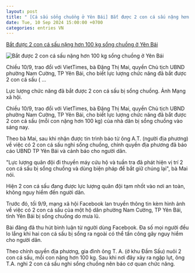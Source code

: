 ```yaml
---
layout: post
title: " [Cá sấu sổng chuồng ở Yên Bái] Bắt được 2 con cá sấu nặng hơn 100 kg sổng chuồng ở Yên Bái"
date: Tue, 10 Sep 2024 15:00:00 +0700
categories: entries VN
---
```

[Bắt được 2 con cá sấu nặng hơn 100 kg sổng chuồng ở Yên Bái](https://viettimes.vn/bat-duoc-2-con-ca-sau-nang-hon-100-kg-song-chuong-o-yen-bai-post178091.html)

![Bắt được 2 con cá sấu nặng hơn 100 kg sổng chuồng ở Yên Bái](https://image.viettimes.vn/1200x630/Uploaded/2024/xbfuohu/2024_09_10/anh-1-6347.jpg)

Chiều 10/9, trao đổi với VietTimes, bà Đặng Thị Mai, quyền Chủ tịch UBND phường Nam Cường, TP Yên Bái, cho biết lực lượng chức năng đã bắt được 2 con cá sấu ( ...

Lực lượng chức năng đã bắt được 2 con cá sấu bị sổng chuồng. Ảnh Mạng xã hội.

Chiều 10/9, trao đổi với VietTimes, bà Đặng Thị Mai, quyền Chủ tịch UBND phường Nam Cường, TP Yên Bái, cho biết lực lượng chức năng đã bắt được 2 con cá sấu (mỗi con nặng hơn 100 kg) của nhà dân bị sổng chuồng vào sáng nay.

Theo bà Mai, sau khi nhận được tin trình báo từ ông A.T. (người địa phương) về việc có 2 con cá sấu nghi sổng chuồng, chính quyền địa phương đã báo cáo UBND TP Yên Bái và cảnh báo cho người dân.

"Lực lượng quân đội đi thuyền máy cứu hộ và tuần tra đã phát hiện vị trí 2 con cá sấu bị sổng chuồng và dùng biện pháp để bắt giữ chúng lại", bà Mai nói.

Hiện 2 con cá sấu đang được lực lượng quân đội tạm nhốt vào nơi an toàn, không nguy hiểm đến người dân.

Trước đó, tối 9/9, mạng xã hội Facebook lan truyền thông tin kèm hình ảnh về việc có 2 con cá sấu của một hộ dân phường Nam Cường, TP Yên Bái, tỉnh Yên Bái bị sổng chuồng do mưa lũ.

Bài đăng đã thu hút bình luận từ người dùng Facebook. Đa số mọi người đều lo lắng khi hai con cá sấu bị sổng ra ngoài có thể tấn công gây nguy hiểm cho người dân.

Theo chính quyền địa phương, gia đình ông T. A. (ở khu Đầm Sấu) nuôi 2 con cá sấu, mỗi con nặng hơn 100 kg. Sau khi nơi đây xảy ra ngập lụt, ông T.A. nghi 2 con cá sấu nghi sổng chuồng nên báo cơ quan chức năng.

